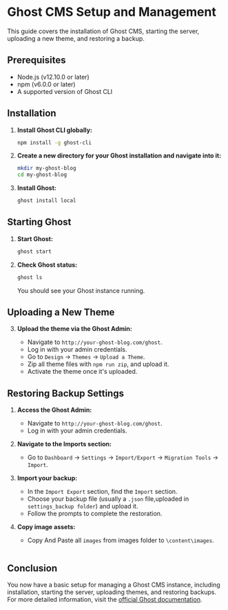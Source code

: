 # Ghost CMS Setup and Management

This guide covers the installation of Ghost CMS, starting the server, uploading a new theme, and restoring a backup.

## Prerequisites

- Node.js (v12.10.0 or later)
- npm (v6.0.0 or later)
- A supported version of Ghost CLI

## Installation

1. **Install Ghost CLI globally:**

   ```bash
   npm install -g ghost-cli
   ```

2. **Create a new directory for your Ghost installation and navigate into it:**

   ```bash
   mkdir my-ghost-blog
   cd my-ghost-blog
   ```

3. **Install Ghost:**

   ```bash
   ghost install local
   ```

## Starting Ghost

1. **Start Ghost:**

   ```bash
   ghost start
   ```

2. **Check Ghost status:**

   ```bash
   ghost ls
   ```

   You should see your Ghost instance running.

## Uploading a New Theme

3. **Upload the theme via the Ghost Admin:**

   - Navigate to `http://your-ghost-blog.com/ghost`.
   - Log in with your admin credentials.
   - Go to `Design` -> `Themes` -> `Upload a Theme`.
   - Zip all theme files with `npm run zip`, and upload it.
   - Activate the theme once it's uploaded.

## Restoring  Backup Settings

1. **Access the Ghost Admin:**

   - Navigate to `http://your-ghost-blog.com/ghost`.
   - Log in with your admin credentials.

2. **Navigate to the Imports section:**

   - Go to `Dashboard` -> `Settings` -> `Import/Export` -> `Migration Tools` -> `Import`.

3. **Import your backup:**

   - In the `Import Export` section, find the `Import` section.
   - Choose your backup file (usually a `.json` file,uploaded in `settings_backup folder`) and upload it.
   - Follow the prompts to complete the restoration.

4. **Copy image assets:**

   - Copy And Paste all `images` from images folder to `\content\images`.

   ```

   ```

## Conclusion

You now have a basic setup for managing a Ghost CMS instance, including installation, starting the server, uploading themes, and restoring backups. For more detailed information, visit the [official Ghost documentation](https://ghost.org/docs/).
